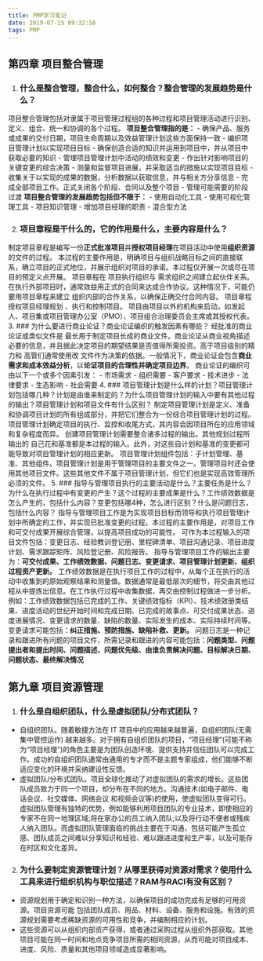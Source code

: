 ```yaml
---
title: PMP学习笔记
date: 2019-07-15 09:32:58
tags: PMP
---
```

## 第四章 项目整合管理
1. ### 什么是整合管理，整合什么，如何整合？整合管理的发展趋势是什么？
项目整合管理包括对隶属于项目管理过程组的各种过程和项目管理活动进行识别、定义、组合、统一和协调的各个过程。
    **项目整合管理指的是：**
    - 确保产品、服务或成果的交付日期，项目生命周期以及效益管理计划这些方面保持一致
    - 编织项目管理计划以实现项目目标
    - 确保创造合适的知识并运用到项目中，并从项目中获取必要的知识
    - 管理项目管理计划中活动的绩效和变更
    - 作出针对影响项目的关键变更的综合决策
    - 测量和监督项目进展，并采取适当的措施以实现项目目标
    - 收集关于以实现的成果的数据，分析数据以获取信息，并与相关方分享信息
    - 完成全部项目工作。正式关闭各个阶段、合同以及整个项目
    - 管理可能需要的阶段过渡
    **项目整合管理的发展趋势包括但不限于：**
    - 使用自动化工具
    - 使用可视化管理工具
    - 项目知识管理
    - 增加项目经理的职责
    - 混合型方法
<!--more-->
2. ### 项目章程是干什么的，它的作用是什么，主要内容是什么？
制定项目章程是编写一份**正式批准项目**并**授权项目经理**在项目活动中使用**组织资源**的文件的过程。
本过程的主要作用是，明确项目与组织战略目标之间的直接联系，确立项目的正式地位，并展示组织对项目的承诺。本过程仅开展一次或尽在项目的预定义点开展。
项目章程在 项目执行组织与 需求组织之间建立起伙伴关系。在执行外部项目时，通常效益用正式的合同来达成合作协议。这种情况下，可能仍要用项目章程来建立 组织内部的合作关系，以确保正确交付合同内容。
项目章程授权项目经理规划 、执行和控制项目。
项目由项目以外的机构来启动，如发起人、项目集或项目管理办公室（PMO）、项目组合治理委员会主席或其授权代表。
3. ### 为什么要进行商业论证？商业论证编织的触发因素有哪些？
经批准的商业论证或类似文件是 最长用于制定项目长成的商业文件。商业论证从商业视角描述必要的信息，并且据此决定项目的期望结果是否值得所需投资。高于项目级别的精力和 高管们通常使用改 文件作为决策的依据。一般情况下，商业论证会包含**商业需求和成本效益分析**，以**论证项目的合理性并确定项目边界**。
商业论证的编织可由以下一个或多个因素引发：
    - 市场需求
    - 组织需要
    - 客户要求
    - 技术进步 
    - 法律要求 
    - 生态影响
    - 社会需要
4. ### 项目管理计划是什么样的计划？项目管理计划包括哪几种？计划是由谁来制定的？为什么项目管理计划的输入中要有其他过程的输出？项目管理计划和项目文件有什么区别？
制定项目管理计划是定义、准备和协调项目计划的所有组成部分，并把它们整合为一份综合项目管理计划的过程。项目管理计划确定项目的执行、监控和收尾方式，其内容会因项目所在的应用领域和复杂程度而异。
创建项目管理计划需要整合诸多过程的输出。其他规划过程所输出的 自己花和基准都是本过程的输入。此外，对这些自计划和基准的变更都可能导致对项目管理计划的相应更新。
项目管理计划组件包括：子计划管理、基准、其他组件。项目管理计划是用于管理项目的主要文件之一。管理项目时还会使用其他项目文件。这些其他文件不属于项目管理计划，但它们也是实现高效管理所必须的文件。
5. ### 指导与管理项目执行的主要活动是什么？主要任务是什么？为什么在执行过程中有变更的产生？这个过程的主要成果是什么？工作绩效数据是怎么产生的，包括什么内容？变更包括哪4种，怎么进行区别？什么是问题日志，包括什么内容？
指导与管理项目工作是为实现项目目标而领导和执行项目管理计划中所确定的工作，并实现已批准变更的过程。本过程的主要作用是，对项目工作和可交付成果开展综合管理，以提高项目成功的可能性。
可作为本过程输入的项目文件包括：变更日志、经验教训登记册、里程碑清单、项目沟通记录、项目进度计划、需求跟踪矩阵、风险登记册、风险报告。
指导与管理项目工作的输出主要为：**可交付成果、工作绩效数据、问题日志、变更请求、项目管理计划更新、组织过程资产更新。**
工作绩效数据是在执行项目工作的过程中，从每个正在执行的活动中收集到的原始观察结果和测量值。数据通常是最低层次的细节，将交由其他过程从中提炼出信息。在工作执行过程中收集数据，再交由控制过程做进一步分析。例如：工作绩效数据包括已完成的工作、关键绩效指标（KPI）、技术绩效册类结果、进度活动的世纪开始时间和完成日期、已完成的故事点、可交付成果状态、进度进展情况、变更请求的数量、缺陷的数量、实际发生的成本、实际持续时间等。
变更请求可能包括：**纠正措施、预防措施、缺陷补救、更新。**
问题日志是一种记录和跟进所有问题的项目文件，所需记录和跟进的内容可能包括：**问题类型、问题提出者和提出时间、问题描述、问题优先级、由谁负责解决问题、目标解决日期、问题状态、最终解决情况**

## 第九章 项目资源管理

1. ### 什么是自组织团队，什么是虚拟团队/分布式团队？
- 自组织团队。随着敏捷方法在 IT 项目中的应用越来越普遍，自组织团队(无需集中管控运作) 越来越多。对于拥有自组织团队的项目，“项目经理”(可能不称为“项目经理”)的角色主要是为团队创造环境、提供支持并信任团队可以完成工作。成功的自组织团队通常由通用的专才而不是主题专家组成，他们能够不断适应变化的环境并采纳建设性反馈。
- 虚拟团队/分布式团队。项目全球化推动了对虚拟团队的需求的增长。这些团队成员致力于同一个项目，却分布在不同的地方。沟通技术(如电子邮件、电话会议、社交媒体、网络会议 和视频会议等)的使用，使虚拟团队变得可行。虚拟团队管理有独特的优势，例如能够利用项目团队的专业技术，即使相应的专家不在同一地理区域;将在家办公的员工纳入团队;以及将行动不便者或残疾人纳入团队。而虚拟团队管理面临的挑战主要在于沟通，包括可能产生孤立感、团队成员之间难以分享知识和经验、难以跟进进度和生产率，以及可能存在时区和文化差异。

2. ### 为什么要制定资源管理计划？从哪里获得对资源对需求？使用什么工具来进行组织机构与职位描述？RAM与RACI有没有区别？
-  资源规划用于确定和识别一种方法，以确保项目的成功完成有足够的可用资源。项目资源可能 包括团队成员、用品、材料、设备、服务和设施。有效的资源规划需要考虑稀缺资源的可用性和竞争，并编制相应的计划。
- 这些资源可以从组织内部资产获得，或者通过采购过程从组织外部获取。其他项目可能在同一时间和地点竞争项目所需的相同资源，从而可能对项目成本、进度、风险、质量和其他项目领域造成显著影响。